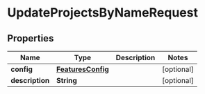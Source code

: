 

# UpdateProjectsByNameRequest

## Properties

Name | Type | Description | Notes
------------ | ------------- | ------------- | -------------
**config** | [**FeaturesConfig**](FeaturesConfig.md) |  |  [optional]
**description** | **String** |  |  [optional]



